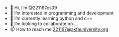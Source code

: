- 👋 Hi, I’m @221167cs09
- 👀 I’m interested in programming and development
- 🌱 I’m currently learning python and c++
- 💞️ I’m looking to collaborate on ...
- 📫 How to reach me 221167@akfauniversity.org

<!---
221167cs09/221167cs09 is a ✨ special ✨ repository because its `README.md` (this file) appears on your GitHub profile.
You can click the Preview link to take a look at your changes.
--->
